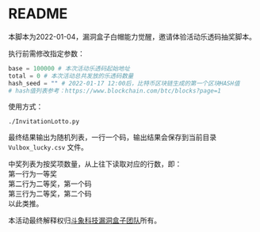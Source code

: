 # README

本脚本为2022-01-04，漏洞盒子白帽能力觉醒，邀请体验活动乐透码抽奖脚本。  

执行前需修改指定参数：  
``` python
base = 100000 # 本次活动乐透码起始地址
total = 0 # 本次活动总共发放的乐透码数量
hash_seed = "" # 2022-01-17 12:00后，比特币区块链生成的第一个区块HASH值
# hash值列表参考：https://www.blockchain.com/btc/blocks?page=1
```

使用方式：  
``` shell
./InvitationLotto.py
```

最终结果输出为随机列表，一行一个码，输出结果会保存到当前目录`Vulbox_lucky.csv` 文件。  

中奖列表为按奖项数量，从上往下读取对应的行数，即：  
第一行为一等奖  
第二行为二等奖，第一个码  
第三行为二等奖，第二个码  
以此类推。

本活动最终解释权归[斗象科技](https://www.tophant.com/)[漏洞盒子团队](https://www.vulbox.com)所有。  
